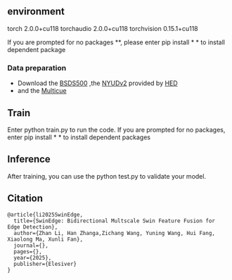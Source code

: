 ## environment
torch        2.0.0+cu118
torchaudio   2.0.0+cu118
torchvision  0.15.1+cu118

If you are prompted for no packages **, please enter pip install * * to install dependent package

### Data preparation
- Download the  [BSDS500](http://vcl.ucsd.edu/hed/HED-BSDS.tar) ,the [NYUDv2](http://vcl.ucsd.edu/hed/nyu/) provided by [HED](https://github.com/s9xie/hed) 
- and the [Multicue](https://serre-lab.clps.brown.edu/resource/multicue/)

## Train
Enter python train.py to run the code. If you are prompted for no packages, enter pip install * * to install dependent packages

## Inference
After training, you can use the python test.py to validate your model.

## Citation
```
@article{li2025SwinEdge,
  title={SwinEdge: Bidirectional Multscale Swin Feature Fusion for Edge Detection},
  author={Zhan Li, Han Zhanga,Zichang Wang, Yuning Wang, Hui Fang, Xiaolong Ma, Xunli Fan},
  journal={},
  pages={},
  year={2025},
  publisher={Elesiver}
}
```

